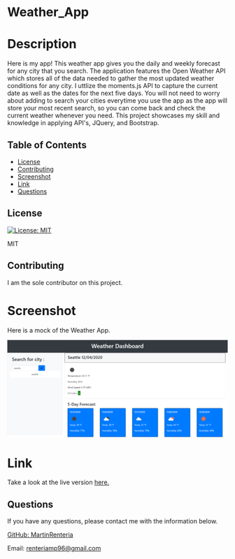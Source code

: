 # Weather_App

# Description
Here is my app! This weather app gives you the daily and weekly forecast for any city that you search. The application features the Open Weather API which stores all of the data needed to gather the most updated weather conditions for any city. I uttlize the moments.js API to capture the current date as well as the dates for the next five days. You will not need to worry about adding to search your cities everytime you use the app as the app will store your most recent search, so you can come back and check the current weather whenever you need. This project showcases my skill and knowledge in applying API's, JQuery, and Bootstrap.

## Table of Contents

* [License](#license)
* [Contributing](#contributing)
* [Screenshot](#screenshot)
* [Link](#link)
* [Questions](#questions)

## License

[![License: MIT](https://img.shields.io/badge/License-MIT-yellow.svg)](https://opensource.org/licenses/MIT)

MIT

## Contributing

I am the sole contributor on this project.

# Screenshot
Here is a mock of the Weather App.

![Weather_App](Develop\Assets\Images\weather.png)

# Link
Take a look at the live version [here.](https://martinrenteria.github.io/Weather-Dashboard/)

## Questions

If you have any questions, please contact me with the information below.

[GitHub: MartinRenteria](https://github.com/MartinRenteria)

Email: renteriamp96@gmail.com
